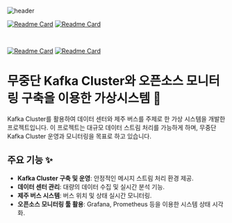![header](https://capsule-render.vercel.app/api?type=transparent&height=200&desc=[4조]Kafka&section=header&text=SK-Techno-Queen&fontSize=90&animation=twinkling&fontColor=fbc76f&descSize=30&descAlign=50&descAlignY=80)

[![Readme Card](https://github-readme-stats.vercel.app/api/pin/?username=SK-Techno-Queen&repo=Jeju_Server)](https://github.com/SK-Techno-Queen/Jeju_Server)
[![Readme Card](https://github-readme-stats.vercel.app/api/pin/?username=SK-Techno-Queen&repo=Jeju_Client)](https://github.com/SK-Techno-Queen/Jeju_Client)
<!-- [![Readme Card](https://github-readme-stats.vercel.app/api/pin/?username=SK-Techno-Queen&repo=Jeju_Producer)](https://github.com/SK-Techno-Queen/Jeju_Producer) -->

<br />

[![Readme Card](https://github-readme-stats.vercel.app/api/pin/?username=SK-Techno-Queen&repo=DC_Log_Fast_Monitoring)](https://github.com/SK-Techno-Queen/DC_Log_Fast_Monitoring)
[![Readme Card](https://github-readme-stats.vercel.app/api/pin/?username=SK-Techno-Queen&repo=DataCenter_RealTime_Monitoring)](https://github.com/SK-Techno-Queen/DataCenter_RealTime_Monitoring)

# 무중단 Kafka Cluster와 오픈소스 모니터링 구축을 이용한 가상시스템 🚀

Kafka Cluster를 활용하여 데이터 센터와 제주 버스를 주제로 한 가상 시스템을 개발한 프로젝트입니다. 이 프로젝트는 대규모 데이터 스트림 처리를 가능하게 하며, 무중단 Kafka Cluster 운영과 모니터링을 목표로 하고 있습니다.

## 주요 기능 ✨

- **Kafka Cluster 구축 및 운영**: 안정적인 메시지 스트림 처리 환경 제공.
- **데이터 센터 관리**: 대량의 데이터 수집 및 실시간 분석 기능.
- **제주 버스 시스템**: 버스 위치 및 상태 실시간 모니터링.
- **오픈소스 모니터링 툴 활용**: Grafana, Prometheus 등을 이용한 시스템 상태 시각화.


